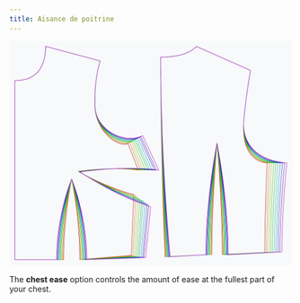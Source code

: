 ```yaml
---
title: Aisance de poitrine
---
```


![The effect of the chest ease option on the pattern](sample.png)

The **chest ease** option controls the amount of ease at the fullest part of your chest.
